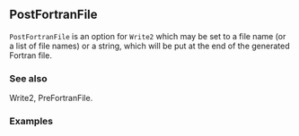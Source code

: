 ##  PostFortranFile 

`PostFortranFile` is an option for `Write2` which may be set to a file name (or a list of file names) or a string,  which will be put at the end of the generated Fortran file.

###  See also 

Write2, PreFortranFile.

###  Examples 